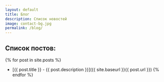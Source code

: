 ```yaml
---
layout: default
title: Блог
description: Список новостей
image: contact-bg.jpg
permalink: /blog/
---
```


## Список постов:
{% for post in site.posts %}
  * [{{ post.title }} - {{ post.description }}]({{ site.baseurl }}{{ post.url }})
{% endfor %}
